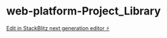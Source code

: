 # web-platform-Project_Library

[Edit in StackBlitz next generation editor ⚡️](https://stackblitz.com/~/github.com/RoommateTV/web-platform-Project_Library)
